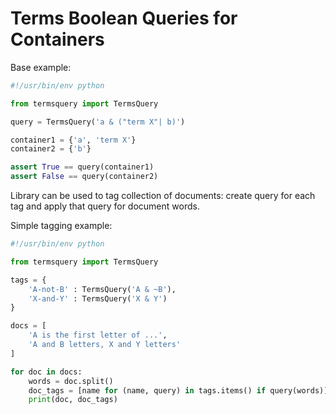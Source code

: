 # Terms Boolean Queries for Containers

Base example:

```python
#!/usr/bin/env python

from termsquery import TermsQuery

query = TermsQuery('a & ("term X"| b)')

container1 = {'a', 'term X'}
container2 = {'b'}

assert True == query(container1)
assert False == query(container2)
```

Library can be used to tag collection of documents: create query for each tag
and apply that query for document words.

Simple tagging example:

```python
#!/usr/bin/env python

from termsquery import TermsQuery

tags = {
    'A-not-B' : TermsQuery('A & ~B'),
    'X-and-Y' : TermsQuery('X & Y')
}

docs = [
    'A is the first letter of ...',
    'A and B letters, X and Y letters'
]

for doc in docs:
    words = doc.split()
    doc_tags = [name for (name, query) in tags.items() if query(words)]
    print(doc, doc_tags)
```
